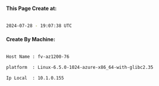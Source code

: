 
   
#### This Page Create at:

```bash

2024-07-28 - 19:07:38 UTC

```

#### Create By Machine:

```bash

Host Name : fv-az1200-76

platform  : Linux-6.5.0-1024-azure-x86_64-with-glibc2.35

Ip Local  : 10.1.0.155

```

